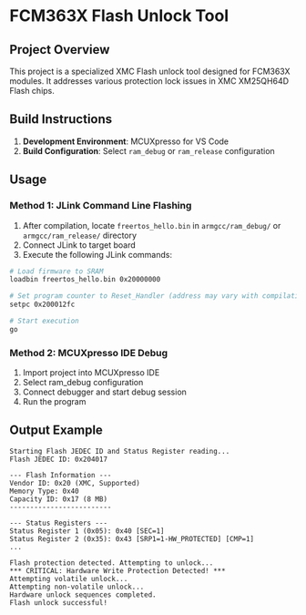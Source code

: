 # FCM363X Flash Unlock Tool

## Project Overview

This project is a specialized XMC Flash unlock tool designed for FCM363X modules. It addresses various protection lock issues in XMC XM25QH64D Flash chips.

## Build Instructions

1. **Development Environment**: MCUXpresso for VS Code
2. **Build Configuration**: Select `ram_debug` or `ram_release` configuration

## Usage

### Method 1: JLink Command Line Flashing

1. After compilation, locate `freertos_hello.bin` in `armgcc/ram_debug/` or `armgcc/ram_release/` directory
2. Connect JLink to target board
3. Execute the following JLink commands:

```bash
# Load firmware to SRAM
loadbin freertos_hello.bin 0x20000000

# Set program counter to Reset_Handler (address may vary with compilation)
setpc 0x200012fc

# Start execution
go
```

### Method 2: MCUXpresso IDE Debug

1. Import project into MCUXpresso IDE
2. Select ram_debug configuration
3. Connect debugger and start debug session
4. Run the program

## Output Example

```
Starting Flash JEDEC ID and Status Register reading...
Flash JEDEC ID: 0x204017

--- Flash Information ---
Vendor ID: 0x20 (XMC, Supported)
Memory Type: 0x40
Capacity ID: 0x17 (8 MB)
-------------------------

--- Status Registers ---
Status Register 1 (0x05): 0x40 [SEC=1]
Status Register 2 (0x35): 0x43 [SRP1=1-HW_PROTECTED] [CMP=1]
...

Flash protection detected. Attempting to unlock...
*** CRITICAL: Hardware Write Protection Detected! ***
Attempting volatile unlock...
Attempting non-volatile unlock...
Hardware unlock sequences completed.
Flash unlock successful!
```

